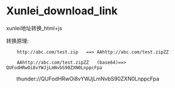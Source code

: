# Xunlei_download_link

xunlei地址转换_html+js

转换原理:

        http://abc.com/test.zip   ==> AAhttp://abc.com/test.zipZZ
        
        AAhttp://abc.com/test.zipZZ   (base64)==> QUFodHRwOi8vYWJjLmNvbS90ZXN0LnppcFpa
        
        thunder://QUFodHRwOi8vYWJjLmNvbS90ZXN0LnppcFpa
        
